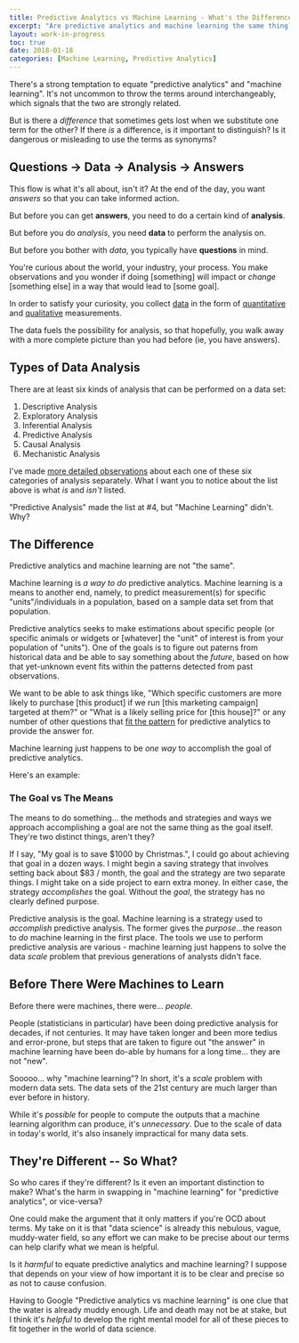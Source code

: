 ```yaml
---
title: Predictive Analytics vs Machine Learning - What's the Difference?
excerpt: "Are predictive analytics and machine learning the same thing? If they're not, what's the difference?"
layout: work-in-progress
toc: true
date: 2018-01-18
categories: [Machine Learning, Predictive Analytics]
---
```


There's a strong temptation to equate "predictive analytics" and "machine learning". It's not uncommon to throw the terms around interchangeably, which signals that the two are strongly related.

But is there a *difference* that sometimes gets lost when we substitute one term for the other? If there *is* a difference, is it important to distinguish? Is it dangerous or misleading to use the terms as synonyms?

## Questions -> Data -> Analysis -> Answers
This flow is what it's all about, isn't it?  At the end of the day, you want *answers* so that you can take informed action.

But before you can get **answers**, you need to do a certain kind of **analysis**.

But before you do *analysis*, you need **data** to perform the analysis on.

But before you bother with *data*, you typically have **questions** in mind.  

You're curious about the world, your industry, your process. You make observations and you wonder if doing [something] will impact or *change* [something else] in a way that would lead to [some goal]. 

In order to satisfy your curiosity, you collect [data](https://www.dataday.life/what-is-data-like-im-five/) in the form of [quantitative](https://www.dataday.life/what-is-data-like-im-five/#quantitative-numerical) and [qualitative](https://www.dataday.life/what-is-data-like-im-five/#qualitative-categorical) measurements. 

The data fuels the possibility for analysis, so that hopefully, you walk away with a more complete picture than you had before (ie, you have answers).

## Types of Data Analysis
There are at least six kinds of analysis that can be performed on a data set:

1. Descriptive Analysis
2. Exploratory Analysis
3. Inferential Analysis
4. Predictive Analysis
5. Causal Analysis
6. Mechanistic Analysis

I've made [more detailed observations](https://www.dataday.life/what-types-of-data-analysis-are-there/) about each one of these six categories of analysis separately.  What I want you to notice about the list above is what *is* and *isn't* listed.

"Predictive Analysis" made the list at #4, but "Machine Learning" didn't.  Why?

## The Difference
Predictive analytics and machine learning are not "the same". 

Machine learning is *a way to do* predictive analytics. Machine learning is a means to another end, namely, to predict measurement(s) for specific "units"/individuals in a population, based on a sample data set from that population.

Predictive analytics seeks to make estimations about specific people (or specific animals or widgets or [whatever] the "unit" of interest is from your population of "units"). One of the goals is to figure out paterns from historical data and be able to say something about the *future*, based on how that yet-unknown event fits within the patterns detected from past observations.

We want to be able to ask things like, "Which specific customers are more likely to purchase [this product] if we run [this marketing campaign] targeted at them?" or "What is a likely selling price for [this house]?" or any number of other questions that [fit the pattern](https://www.dataday.life/patterns-and-key-words-of-predictive-analytics-questions/) for predictive analytics to provide the answer for.

Machine learning just happens to be *one way* to accomplish the goal of predictive analytics.

Here's an example:  

### The Goal vs The Means
The means to do something... the methods and strategies and ways we approach accomplishing a goal are not the same thing as the goal itself. They're two distinct things, aren't they?  

If I say, "My goal is to save $1000 by Christmas.", I could go about achieving that goal in a dozen ways.  I might begin a saving strategy that involves setting back about $83 / month, the goal and the strategy are two separate things.  I might take on a side project to earn extra money. In either case, the strategy *accomplishes* the goal.  Without the *goal*, the strategy has no clearly defined purpose.

Predictive analysis is the goal.  Machine learning is a strategy used to *accomplish* predictive analysis.  The former gives the *purpose*...the reason to *do* machine learning in the first place. The tools we use to perform predictive analysis are various - machine learning just happens to solve the data *scale* problem that previous generations of analysts didn't face.

## Before There Were Machines to Learn
Before there were machines, there were... *people*.

People (statisticians in particular) have been doing predictive analysis for decades, if not centuries. It may have taken longer and been more tedius and error-prone, but steps that are taken to figure out "the answer" in machine learning have been do-able by humans for a long time... they are not "new".

Sooooo... why "machine learning"? In short, it's a *scale* problem with modern data sets. The data sets of the 21st century are much larger than ever before in history. 

While it's *possible* for people to compute the outputs that a machine learning algorithm can produce, it's *unnecessary*.  Due to the scale of data in today's world, it's also insanely impractical for many data sets.

## They're Different -- So What?
So who cares if they're different?  Is it even an important distinction to make?  What's the harm in swapping in "machine learning" for "predictive analytics", or vice-versa?

One could make the argument that it only matters if you're OCD about terms.  My take on it is that "data science" is already this nebulous, vague, muddy-water field, so any effort we can make to be precise about our terms can help clarify what we mean is helpful.

Is it *harmful* to equate predictive analytics and machine learning? I suppose that depends on your view of how important it is to be clear and precise so as not to cause confusion.

Having to Google "Predictive analytics vs machine learning" is one clue that the water is already muddy enough.  Life and death may not be at stake, but I think it's *helpful* to develop the right mental model for all of these pieces to fit together in the world of data science.



